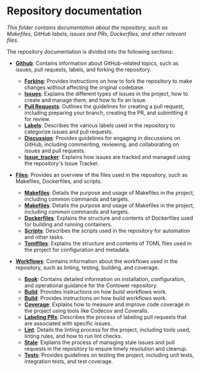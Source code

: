 # Repository documentation

_This folder contains documentation about the repository, such as Makefiles, GitHub labels, issues and PRs, Dockerfiles, and other relevant files._

The repository documentation is divided into the following sections:

-   [**Github**](./github/): Contains information about GitHub-related topics, such as issues, pull requests, labels, and forking the repository.

    -   [**Forking**](./github/forking.md): Provides instructions on how to fork the repository to make changes without affecting the original codebase.
    -   [**Issues**](./github/issues.md): Explains the different types of issues in the project, how to create and manage them, and how to fix an issue.
    -   [**Pull Requests**](./github/pull_requests.md): Outlines the guidelines for creating a pull request, including preparing your branch, creating the PR, and submitting it for review.
    -   [**Labels**](./github/labels.md): Describes the various labels used in the repository to categorize issues and pull requests.
    -   [**Discussion**](./github/discussions.md): Provides guidelines for engaging in discussions on GitHub, including commenting, reviewing, and collaborating on issues and pull requests.
    -   [**Issue_tracker**](./github/issue_tracker.md): Explains how issues are tracked and managed using the repository's Issue Tracker.

-   [**Files**](./files/): Provides an overview of the files used in the repository, such as Makefiles, Dockerfiles, and scripts.

    -   [**Makefiles**](./files/makefile.md): Details the purpose and usage of Makefiles in the project, including common commands and targets.
    -   [**Makefiles**](./files/makefile.md): Details the purpose and usage of Makefiles in the project, including common commands and targets.
    -   [**Dockerfiles**](./files/dockerfiles.md): Explains the structure and contents of Dockerfiles used for building and running containers.
    -   [**Scripts**](./files/scripts.md): Describes the scripts used in the repository for automation and other tasks.
    -   [**Tomlfiles**](./files/tomlfiles.md): Explains the structure and contents of TOML files used in the project for configuration and metadata.

-   [**Workflows**](./workflows/): Contains information about the workflows used in the repository, such as linting, testing, building, and coverage.

    -   [**Book**](./workflows/book.md): Contains detailed information on installation, configuration, and operational guidance for the Contower repository.
    -   [**Build**](./workflows/build.md): Provides instructions on how build workflows work.
    -   [**Build**](./workflows/build.md): Provides instructions on how build workflows work.
    -   [**Coverage**](./workflows/coverage.md): Explains how to measure and improve code coverage in the project using tools like Codecov and Coveralls.
    -   [**Labeling PRs**](./workflows/label_pr.md): Describes the process of labeling pull requests that are associated with specific issues.
    -   [**Lint**](./workflows/lint.md): Details the linting process for the project, including tools used, linting rules, and how to run lint checks.
    -   [**Stale**](./workflows/stale.md): Explains the process of managing stale issues and pull requests in the repository to ensure timely resolution and cleanup.
    -   [**Tests**](./workflows/tests.md): Provides guidelines on testing the project, including unit tests, integration tests, and test coverage.

